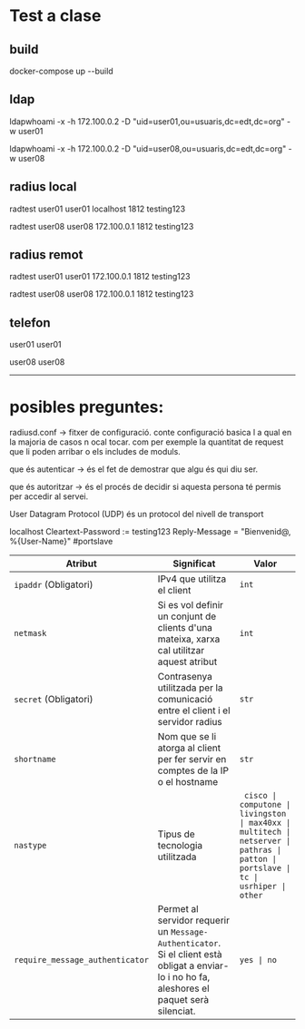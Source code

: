 # Test a clase

## build

docker-compose up --build

## ldap

ldapwhoami -x -h 172.100.0.2 -D "uid=user01,ou=usuaris,dc=edt,dc=org" -w user01

ldapwhoami -x -h 172.100.0.2 -D "uid=user08,ou=usuaris,dc=edt,dc=org" -w user08

## radius local

radtest user01 user01 localhost 1812 testing123

radtest user08 user08 172.100.0.1 1812 testing123

## radius remot

radtest user01 user01 172.100.0.1 1812 testing123

radtest user08 user08 172.100.0.1 1812 testing123

## telefon 

user01 user01

user08 user08

---

# posibles preguntes:

radiusd.conf -> fitxer de configuració. conte configuració basica l a qual en la majoria de casos n ocal tocar. com per exemple la quantitat de request que li poden arribar o els includes de moduls.

que és autenticar -> és el fet de demostrar que algu és qui diu ser.

que és autoritzar -> és el procés de decidir si aquesta persona té permis per accedir al servei.

User Datagram Protocol (UDP) és un protocol del nivell de transport

localhost Cleartext-Password := testing123
     Reply-Message = "Bienvenid@, %{User-Name}"
        #portslave

| Atribut | Significat | Valor   |
|---|---------|---|
| `ipaddr` (Obligatori) | IPv4 que utilitza el client | `int`   |
| `netmask` | Si es vol definir un conjunt de clients d'una mateixa, xarxa cal utilitzar aquest atribut | `int`   |
| `secret` (Obligatori)  | Contrasenya utilitzada per la comunicació entre el client i el servidor radius | `str`   |
| `shortname`  | Nom que se li atorga al client per fer servir en comptes de la IP o el hostname | `str`   |
| `nastype` | Tipus de tecnologia utilitzada | <code> cisco &#124; computone &#124; livingston &#124; max40xx &#124; multitech &#124; netserver &#124; pathras &#124; patton &#124; portslave &#124; tc &#124; usrhiper &#124; other </code> |
| `require_message_authenticator` | Permet al servidor requerir un `Message-Authenticator`. Si el client està obligat a enviar-lo i no ho fa, aleshores el paquet serà silenciat.  | <code>yes &#124; no </code>   |